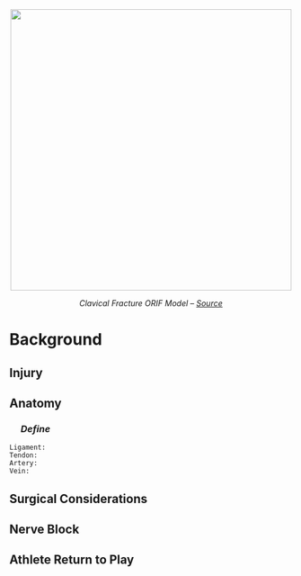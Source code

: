 <div style="text-align:center;">
  <img src="./clav_overview.png" width="500">
  <p>
    <em>
      Clavical Fracture ORIF Model –
      <a href="https://surgeryreference.aofoundation.org/orthopedic-trauma/adult-trauma/clavicle-fractures/lateral-displaced-fracture-with-cc-intact-extraarticular/orif-pre-contoured-distal-plate" target="_blank" rel="noopener noreferrer">
        Source
      </a>
    </em>
  </p>
</div>


# Background

## Injury
## Anatomy
<h3 style="margin-left: 20px;"><em>Define</em></h3>

	Ligament:
	Tendon:
	Artery:
	Vein:

## Surgical Considerations

## Nerve Block

## Athlete Return to Play